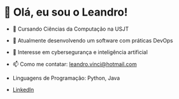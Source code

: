 # 👋 Olá, eu sou o Leandro!


- 🌱 Cursando Ciências da Computação na USJT
- 🔭 Atualmente desenvolvendo um software com práticas DevOps
- 💬 Interesse em cybersegurança e inteligência artificial
- 📫 Como me contatar: leandro.vinci@hotmail.com

- Linguagens de Programação: Python, Java

- [LinkedIn](https://www.linkedin.com/in/leandro-vinci-769220306/)
